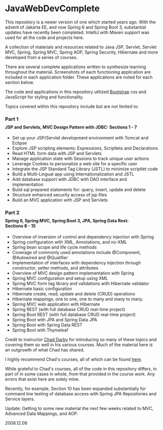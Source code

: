 # JavaWebDevComplete

This repository is a newer version of one which started years ago. With the advent of Jakarta EE, and now Spring 6 and Spring Boot 3, substantial updates have recently been completed. IntelliJ with Maven support was used for all the code and projects here.

A collection of materials and resources related to Java JSP, Servlet, Servlet MVC, Spring, Spring MVC, Spring AOP, Spring Security, Hibernate and more developed from a series of courses.

There are several complete applications written to synthesize learning throughout the material. Screenshots of each functioning application are included in each application folder. These applications are noted for each section below.

The code and applications in this repository utilized <a href="https://getbootstrap.com">Bootstrap</a> css and JavaScript for styling and functionality.

Topics covered within this repository include but are not limited to:

<h3 style="margin-bottom:0.5rem">Part 1</h3>
<h4 style="margin-top:0">JSP and Servlets, MVC Design Pattern with JDBC:
Sections 1 - 7</h4>

- Set up your JSP/Servlet development environment with Tomcat and Eclipse
- Explore JSP scripting elements: Expressions, Scriptlets and Declarations
- Read HTML form data with JSP and Servlets
- Manage application state with Sessions to track unique user actions
- Leverage Cookies to personalize a web site for a specific user
- Integrate the JSP Standard Tag Library (JSTL) to minimize scriptlet code
- Build a Multi-Lingual app using Internationalization and JSTL
- Add database support with JDBC with DAO interface and implementation
- Build sql prepared statements for: query, insert, update and delete
- Structure enhanced security access of jsp files
- Build an MVC application with JSP and Servlets

<h3 style="margin-bottom:0.5rem">Part 2</h3>
<h4 style="margin-top:0">Spring 6, Spring MVC, Spring Boot 3, JPA, Spring Data Rest: <br/>
 Sections 8 - 15</h4>

- Overview of inversion of control and dependency injection with Spring
- Spring configuration with XML, Annotations, and no-XML
- Spring bean scope and life cycle methods
- Coverage of commonly used annotations include @Component, @Autowired and @Qualifier
- Implementation of interfaces with dependency injection through constructor, setter methods, and attributes
- Overview of MVC design pattern implementation with Spring
- Spring MVC configuration and setup using XML
- Spring MVC form tag library and validations with Hibernate validator
- Hibernate basic configuration
- Hibernate create, read, update and delete (CRUD) operations
- Hibernate mappings; one to one, one to many and many to many.
- Spring MVC web application with Hibernate
- Spring REST (with full database CRUD real-time project)
- Spring Boot REST (with full database CRUD real-time project)
- Spring Boot with JPA and Spring Data JPA
- Spring Boot with Spring Data REST
- Spring Boot with Thymeleaf

Credit to instructor <a href="http://www.luv2code.com/" target="_blank">Chad Darby</a> for introducing so many of these topics and covering them so well in his various courses. Much of the material here is an outgrowth of what Chad has shared.

I highly recommend Chad's courses, all of which can be found <a href="https://www.udemy.com/user/chaddarby2/">here</a>.

While grateful to Chad's courses, all of the code in this repository differs, in part of in some cases in whole, from that provided in the course work. Any errors that exist here are solely mine.

Recently, for example, Section 10 has been expanded substantially for command line testing of database access with Spring JPA Repositories and Service layers.

Update: Getting to some new material the next few weeks related to MVC, Advanced Data Mappings, and AOP.

2008.12.08

